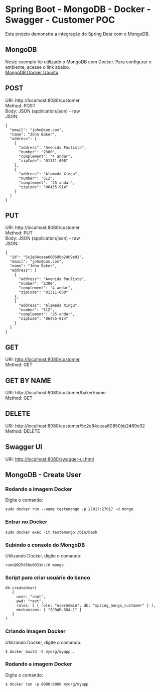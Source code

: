 # Spring Boot - MongoDB - Docker - Swagger - Customer POC
Este projeto demonstra a integração do Spring Data com o MongoDB.

## MongoDB
Neste exemplo foi utilizado o MongoDB com Docker. Para configurar o ambiente, acesse o link abaixo.  
[MongoDB Docker Ubuntu](http://maxidica.com/wp/mongodb-docker-ubuntu/)  

## POST
URI: http://localhost:8080/customer  
Method: POST  
Body: JSON (application/json) - raw  
JSON:  
```
{
  "email": "john@com.com",
  "name": "John Baker",
  "address": [
    {
      "address": "Avenida Paulista",
      "number": "2300",
      "complement": "4 andar",
      "zipCode": "01311-000"
    },
    {
      "address": "Alameda Xingu",
      "number": "512",
      "complement": "25 andar",
      "zipCode": "06455-914"
    }
  ]
}
```  

## PUT
URI: http://localhost:8080/customer  
Method: PUT  
Body: JSON (application/json) - raw  
JSON:  
```
{
  "id": "5c2e84ceaa60850bb2469e92",
  "email": "john@com.com",
  "name": "John Baker",
  "address": [
    {
      "address": "Avenida Paulista",
      "number": "2300",
      "complement": "4 andar",
      "zipCode": "01311-000"
    },
    {
      "address": "Alameda Xingu",
      "number": "512",
      "complement": "25 andar",
      "zipCode": "06455-914"
    }
  ]
}
```  

## GET
URI: [http://localhost:8080/customer](http://localhost:8080/customer)  
Method: GET  

## GET BY NAME
URI: http://localhost:8080/customer/baker/name  
Method: GET 

## DELETE
URI: http://localhost:8080/customer/5c2e84ceaa60850bb2469e92  
Method: DELETE  

## Swagger UI
URI: [http://localhost:8080/swagger-ui.html](http://localhost:8080/swagger-ui.html)  
  
  
## MongoDB - Create User
### Rodando a imagem Docker
Digite o comando:  

```
sudo docker run --name testemongo -p 27017:27017 -d mongo
```

### Entrar no Docker
```
sudo docker exec -it testemongo /bin/bash
```
### Subindo o console do MongoDB
Utilizando Docker, digite o comando:  

```
root@925d56e0031d:/# mongo
```

### Script para criar usuário do banco
```
db.createUser(
   {
     user: "root",
     pwd: "root",
     roles: [ { role: "userAdmin", db: "spring_mongo_customer" } ],
     mechanisms: [ "SCRAM-SHA-1" ]
   }
)
```
### Criando imagem Docker
Utilizando Docker, digite o comando:  

```
$ docker build -t myorg/myapp .
```

### Rodando a imagem Docker
Digite o comando:  

```
$ docker run -p 8080:8080 myorg/myapp
```

